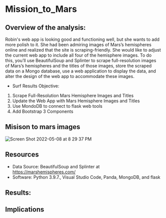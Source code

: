 # Mission_to_Mars

## Overview of the analysis:

Robin's web app is looking good and functioning well, but she wants to add more polish to it. She had been admiring images of Mars’s hemispheres online and realized that the site is scraping-friendly. She would like to adjust the current web app to include all four of the hemisphere images. To do this, you’ll use BeautifulSoup and Splinter to scrape full-resolution images of Mars’s hemispheres and the titles of those images, store the scraped data on a Mongo database, use a web application to display the data, and alter the design of the web app to accommodate these images.

- Surf Results Objective:
1. Scrape Full-Resolution Mars Hemisphere Images and Titles
2. Update the Web App with Mars Hemisphere Images and Titles
3. Use MondoDB to connect to flask web tools
4. Add Bootstrap 3 Components

## Misison to mars images

![Screen Shot 2022-05-08 at 8 29 37 PM](https://user-images.githubusercontent.com/39811614/167322313-2dadc663-8168-4ef4-b758-51b5fc03288e.png)


## Resources

- Data Source: BeautifulSoup and Splinter at https://marshemispheres.com/
- Software: Python 3.9.7., Visual Studio Code, Panda, MongoDB, and flask

## Results:

## Implications




